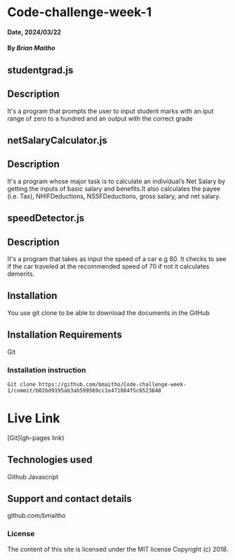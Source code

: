 # Code-challenge-week-1
#### Date, 2024/03/22

#### By *Brian Maitho*
## studentgrad.js
## Description
It's a program that prompts the user to input student marks with an iput range of zero to a hundred and an output with the correct grade 

## netSalaryCalculator.js
## Description
It's a program whose major task is to calculate an individual’s Net Salary by getting the inputs of basic salary and benefits.It also calculates the payee (i.e. Tax), NHIFDeductions, NSSFDeductions, gross salary, and net salary. 

## speedDetector.js
## Description
It's a program that takes as input the speed of a car e.g 80. It checks to see if the car traveled at the recommended speed of 70 if not it calculates demerits.
## Installation
You use git clone to be able to download the documents in the GitHub

## Installation Requirements
Git

### Installation instruction
```
Git clone https://github.com/bmaitho/Code-challenge-week-1/commit/b02bd9195ab3ab599569cc1e471084f5c6523848

```

# Live Link
[Git](gh-pages link)

## Technologies used
Github
Javascript

## Support and contact details
github.com/bmaitho

### License
The content of this site is licensed under the MIT license
Copyright (c) 2018.

